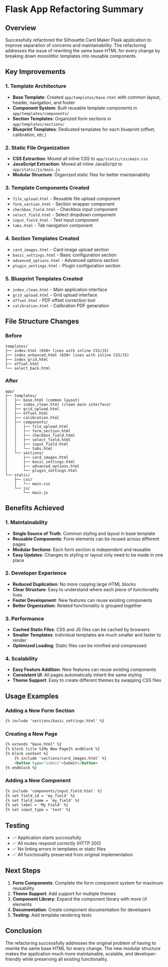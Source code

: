 # Flask App Refactoring Summary

## Overview
Successfully refactored the Silhouette Card Maker Flask application to improve separation of concerns and maintainability. The refactoring addresses the issue of rewriting the same base HTML for every change by breaking down monolithic templates into reusable components.

## Key Improvements

### 1. Template Architecture
- **Base Template**: Created `app/templates/base.html` with common layout, header, navigation, and footer
- **Component System**: Built reusable template components in `app/templates/components/`
- **Section Templates**: Organized form sections in `app/templates/sections/`
- **Blueprint Templates**: Dedicated templates for each blueprint (offset, calibration, etc.)

### 2. Static File Organization
- **CSS Extraction**: Moved all inline CSS to `app/static/css/main.css`
- **JavaScript Extraction**: Moved all inline JavaScript to `app/static/js/main.js`
- **Modular Structure**: Organized static files for better maintainability

### 3. Template Components Created
- `file_upload.html` - Reusable file upload component
- `form_section.html` - Section wrapper component
- `checkbox_field.html` - Checkbox input component
- `select_field.html` - Select dropdown component
- `input_field.html` - Text input component
- `tabs.html` - Tab navigation component

### 4. Section Templates Created
- `card_images.html` - Card image upload section
- `basic_settings.html` - Basic configuration section
- `advanced_options.html` - Advanced options section
- `plugin_settings.html` - Plugin configuration section

### 5. Blueprint Templates Created
- `index_clean.html` - Main application interface
- `grid_upload.html` - Grid upload interface
- `offset.html` - PDF offset correction tool
- `calibration.html` - Calibration PDF generation

## File Structure Changes

### Before
```
templates/
├── index.html (650+ lines with inline CSS/JS)
├── index_enhanced.html (650+ lines with inline CSS/JS)
├── index_grid.html
├── offset.html
└── select_back.html
```

### After
```
app/
├── templates/
│   ├── base.html (common layout)
│   ├── index_clean.html (clean main interface)
│   ├── grid_upload.html
│   ├── offset.html
│   ├── calibration.html
│   ├── components/
│   │   ├── file_upload.html
│   │   ├── form_section.html
│   │   ├── checkbox_field.html
│   │   ├── select_field.html
│   │   ├── input_field.html
│   │   └── tabs.html
│   └── sections/
│       ├── card_images.html
│       ├── basic_settings.html
│       ├── advanced_options.html
│       └── plugin_settings.html
└── static/
    ├── css/
    │   └── main.css
    └── js/
        └── main.js
```

## Benefits Achieved

### 1. Maintainability
- **Single Source of Truth**: Common styling and layout in base template
- **Reusable Components**: Form elements can be reused across different pages
- **Modular Sections**: Each form section is independent and reusable
- **Easy Updates**: Changes to styling or layout only need to be made in one place

### 2. Developer Experience
- **Reduced Duplication**: No more copying large HTML blocks
- **Clear Structure**: Easy to understand where each piece of functionality lives
- **Faster Development**: New features can reuse existing components
- **Better Organization**: Related functionality is grouped together

### 3. Performance
- **Cached Static Files**: CSS and JS files can be cached by browsers
- **Smaller Templates**: Individual templates are much smaller and faster to render
- **Optimized Loading**: Static files can be minified and compressed

### 4. Scalability
- **Easy Feature Addition**: New features can reuse existing components
- **Consistent UI**: All pages automatically inherit the same styling
- **Theme Support**: Easy to create different themes by swapping CSS files

## Usage Examples

### Adding a New Form Section
```html
{% include 'sections/basic_settings.html' %}
```

### Creating a New Page
```html
{% extends "base.html" %}
{% block title %}My New Page{% endblock %}
{% block content %}
    {% include 'sections/card_images.html' %}
    <button type="submit">Submit</button>
{% endblock %}
```

### Adding a New Component
```html
{% include 'components/input_field.html' %}
{% set field_id = 'my_field' %}
{% set field_name = 'my_field' %}
{% set label = 'My Field' %}
{% set input_type = 'text' %}
```

## Testing
- ✅ Application starts successfully
- ✅ All routes respond correctly (HTTP 200)
- ✅ No linting errors in templates or static files
- ✅ All functionality preserved from original implementation

## Next Steps
1. **Form Components**: Complete the form component system for maximum reusability
2. **Theme Support**: Add support for multiple themes
3. **Component Library**: Expand the component library with more UI elements
4. **Documentation**: Create component documentation for developers
5. **Testing**: Add template rendering tests

## Conclusion
The refactoring successfully addresses the original problem of having to rewrite the same base HTML for every change. The new modular structure makes the application much more maintainable, scalable, and developer-friendly while preserving all existing functionality.
